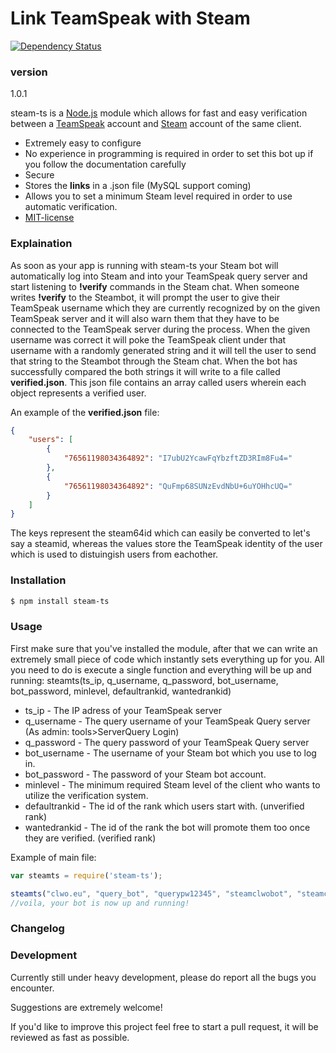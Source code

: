 # Link TeamSpeak with Steam
[![Dependency Status](https://david-dm.org/nikitavondel/steam-ts.svg)](https://david-dm.org/nikitavondel/steam-ts)
### version

1.0.1

steam-ts is a [Node.js] module which allows for fast and easy verification between a [TeamSpeak] account and [Steam] account of the same client.

  - Extremely easy to configure
  - No experience in programming is required in order to set this bot up if you follow the documentation carefully
  - Secure
  - Stores the **links** in a .json file (MySQL support coming)
  - Allows you to set a minimum Steam level required in order to use automatic verification.
  - [MIT-license]

### Explaination

As soon as your app is running with steam-ts your Steam bot will automatically log into Steam and into your TeamSpeak query server and start listening to **!verify** commands in the Steam chat.
When someone writes **!verify** to the Steambot, it will prompt the user to give their TeamSpeak username which they are currently recognized by on the given TeamSpeak server and it will also warn them that they have to be connected to the TeamSpeak server during the process.
When the given username was correct it will poke the TeamSpeak client under that username with a randomly generated string and it will tell the user to send that string to the Steambot through the Steam chat. When the bot has successfully compared the both strings it will write to a file called **verified.json**.
This json file contains an array called users wherein each object represents a verified user.

An example of the **verified.json** file:
```json
{
    "users": [
        {
            "76561198034364892": "I7ubU2YcawFqYbzftZD3RIm8Fu4="
        },
        {
            "76561198034364892": "QuFmp68SUNzEvdNbU+6uYOHhcUQ="
        }
    ]
}
```

The keys represent the steam64id which can easily be converted to let's say a steamid, whereas the values store the TeamSpeak identity of the user which is used to distuingish users from eachother.



### Installation

```sh
$ npm install steam-ts
```


### Usage

First make sure that you've installed the module, after that we can write an extremely small piece of code which instantly sets everything up for you.
All you need to do is execute a single function and everything will be up and running:
steamts(ts_ip, q_username, q_password, bot_username, bot_password, minlevel, defaultrankid, wantedrankid)
  - ts_ip - The IP adress of your TeamSpeak server
  - q_username - The query username of your TeamSpeak Query server (As admin: tools>ServerQuery Login)
  - q_password - The query password of your TeamSpeak Query server
  - bot_username - The username of your Steam bot which you use to log in.
  - bot_password - The password of your Steam bot account.
  - minlevel - The minimum required Steam level of the client who wants to utilize the verification system.
  - defaultrankid - The id of the rank which users start with. (unverified rank)
  - wantedrankid - The id of the rank the bot will promote them too once they are verified. (verified rank)

Example of main file:
```javascript
var steamts = require('steam-ts');

steamts("clwo.eu", "query_bot", "querypw12345", "steamclwobot", "steamclwopw123", 3, 37, 38);
//voila, your bot is now up and running!
```

### Changelog


### Development

Currently still under heavy development, please do report all the bugs you encounter.

Suggestions are extremely welcome!

If you'd like to improve this project feel free to start a pull request, it will be reviewed as fast as possible.


[Node.js]: <https://nodejs.org>
[TeamSpeak]: <https://teamspeak.com/>
[Steam]: <https://steamcommunity.com/>
[MIT-license]: <https://opensource.org/licenses/MIT>

